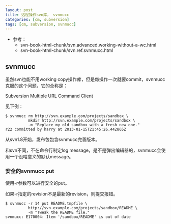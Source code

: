 ```yaml
---
layout: post
title: 远程操作svn库， svnmucc
categories: [cm, subversion]
tags: [cm, subversion, svnmucc]
---
```



* 参考：
  * svn-book-html-chunk/svn.advanced.working-without-a-wc.html
  * svn-book-html-chunk/svn.ref.svnmucc.html

  
## svnmucc


虽然svn也能不用working copy操作库，但是每操作一次就要commit，svnmucc克服的这个问题，它的全称是：

Subversion Multiple URL Command Client

见下例：

```
$ svnmucc rm http://svn.example.com/projects/sandbox \
          mkdir http://svn.example.com/projects/sandbox \
          -m "Replace my old sandbox with a fresh new one."
r22 committed by harry at 2013-01-15T21:45:26.442865Z
```

从svn1.8开始，发布包包含svnmucc完善版本。

和svn不同，不在命令行制定log message，是不是弹出编辑器的，svnmucc会使用一个没啥意义的默认message。

### 安全的svnmucc put

使用-r参数可以进行安全的put。

如果-r指定的revision不是最新的revision，则提交报错。

```
$ svnmucc -r 14 put README.tmpfile \
          http://svn.example.com/projects/sandbox/README \
          -m "Tweak the README file."
svnmucc: E170004: Item '/sandbox/README' is out of date
```






